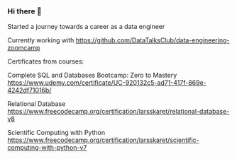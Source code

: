 ### Hi there 👋

Started a journey towards a career as a data engineer

Currently working with
https://github.com/DataTalksClub/data-engineering-zoomcamp

Certificates from courses:

Complete SQL and Databases Bootcamp: Zero to Mastery
https://www.udemy.com/certificate/UC-920132c5-ad71-417f-869e-4242df71016b/

Relational Database
https://www.freecodecamp.org/certification/larsskaret/relational-database-v8

Scientific Computing with Python
https://www.freecodecamp.org/certification/larsskaret/scientific-computing-with-python-v7
<!--
**larsskaret/larsskaret** is a ✨ _special_ ✨ repository because its `README.md` (this file) appears on your GitHub profile.

Here are some ideas to get you started:

- 🔭 I’m currently working on ...
- 🌱 I’m currently learning ...
- 👯 I’m looking to collaborate on ...
- 🤔 I’m looking for help with ...
- 💬 Ask me about ...
- 📫 How to reach me: ...
- 😄 Pronouns: ...
- ⚡ Fun fact: ...
-->
